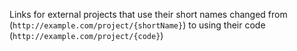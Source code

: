 Links for external projects that use their short names changed from (`http://example.com/project/{shortName}`) to using their code (`http://example.com/project/{code}`)